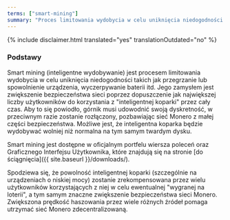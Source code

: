 ```yaml
---
terms: ["smart-mining"]
summary: "Proces limitowania wydobycia w celu uniknięcia niedogodności."
---
```


{% include disclaimer.html translated="yes" translationOutdated="no" %}
### Podstawy

Smart mining (inteligentne wydobywanie) jest procesem limitowania wydobycia w celu uniknięcia niedogodności takich jak przegrzanie lub spowolnienie urządzenia, wyczerpywanie baterii itd. Jego zamysłem jest zwiększenie bezpieczeństwa sieci poprzez dopuszczenie jak największej liczby użytkowników do korzystania z "inteligentnej koparki" przez cały czas. Aby to się powiodło, górnik musi udowodnić swoją dyskretność, w przeciwnym razie zostanie rozłączony, pozbawiając sieć Monero z małej części bezpieczeństwa. Możliwe jest, że inteligentna koparka będzie wydobywać wolniej niż normalna na tym samym twardym dysku.

Smart mining jest dostępne w oficjalnym portfelu wiersza poleceń oraz Graficznego Interfejsu Użytkownika, które znajdują się na stronie [do ściągnięcia]({{ site.baseurl }}/downloads/).

Spodziewa się, że powolność inteligentnej koparki (szczególnie na urządzeniach o niskiej mocy) zostanie zrekompensowana przez wielu użytkowników korzystających z niej w celu ewentualnej "wygranej na loterii", a tym samym znaczne zwiększenie bezpieczeństwa sieci Monero. Zwiększona prędkość haszowania przez wiele różnych źródeł pomaga utrzymać sieć Monero zdecentralizowaną.
